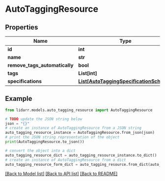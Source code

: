 # AutoTaggingResource


## Properties

Name | Type | Description | Notes
------------ | ------------- | ------------- | -------------
**id** | **int** |  | [optional] 
**name** | **str** |  | [optional] 
**remove_tags_automatically** | **bool** |  | [optional] 
**tags** | **List[int]** |  | [optional] 
**specifications** | [**List[AutoTaggingSpecificationSchema]**](AutoTaggingSpecificationSchema.md) |  | [optional] 

## Example

```python
from lidarr.models.auto_tagging_resource import AutoTaggingResource

# TODO update the JSON string below
json = "{}"
# create an instance of AutoTaggingResource from a JSON string
auto_tagging_resource_instance = AutoTaggingResource.from_json(json)
# print the JSON string representation of the object
print(AutoTaggingResource.to_json())

# convert the object into a dict
auto_tagging_resource_dict = auto_tagging_resource_instance.to_dict()
# create an instance of AutoTaggingResource from a dict
auto_tagging_resource_form_dict = auto_tagging_resource.from_dict(auto_tagging_resource_dict)
```
[[Back to Model list]](../README.md#documentation-for-models) [[Back to API list]](../README.md#documentation-for-api-endpoints) [[Back to README]](../README.md)


